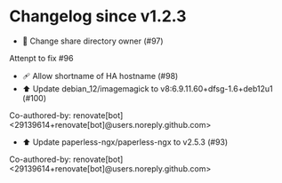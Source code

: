 # Changelog since v1.2.3
- 🐛 Change share directory owner (#97)

Attenpt to fix #96 
- 🩹 Allow shortname of HA hostname (#98) 
- ⬆️ Update debian_12/imagemagick to v8:6.9.11.60+dfsg-1.6+deb12u1 (#100)

Co-authored-by: renovate[bot] <29139614+renovate[bot]@users.noreply.github.com> 
- ⬆️ Update paperless-ngx/paperless-ngx to v2.5.3 (#93)

Co-authored-by: renovate[bot] <29139614+renovate[bot]@users.noreply.github.com> 

